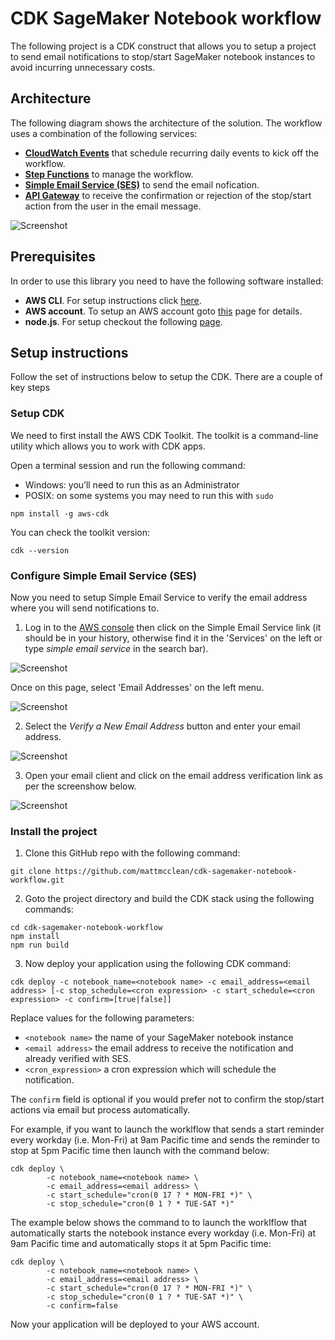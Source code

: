 # CDK SageMaker Notebook workflow

The following project is a CDK construct that allows you to setup a project to send email notifications to stop/start SageMaker notebook instances to avoid incurring unnecessary costs.

## Architecture

The following diagram shows the architecture of the solution. The workflow uses a combination of the following services:

* **[CloudWatch Events](https://docs.aws.amazon.com/AmazonCloudWatch/latest/events/WhatIsCloudWatchEvents.html)** that schedule recurring daily events to kick off the workflow.
* **[Step Functions](https://aws.amazon.com/step-functions/)** to manage the workflow.
* **[Simple Email Service (SES)](https://aws.amazon.com/ses/)** to send the email nofication.
* **[API Gateway](https://aws.amazon.com/api-gateway/)** to receive the confirmation or rejection of the stop/start action from the user in the email message.

![Screenshot](img/architecture.png)

## Prerequisites

In order to use this library you need to have the following software installed:

* **AWS CLI**. For setup instructions click [here](https://docs.aws.amazon.com/cli/latest/userguide/installing.html).
* **AWS account**. To setup an AWS account goto [this](https://aws.amazon.com/premiumsupport/knowledge-center/create-and-activate-aws-account/) page for details.
* **node.js**. For setup checkout the following [page](https://nodejs.org/).

## Setup instructions

Follow the set of instructions below to setup the CDK. There are a couple of key steps

### Setup CDK

We need to first install the AWS CDK Toolkit. The toolkit is a command-line utility which allows you to work with CDK apps.

Open a terminal session and run the following command:

* Windows: you’ll need to run this as an Administrator
* POSIX: on some systems you may need to run this with `sudo`

```
npm install -g aws-cdk
```

You can check the toolkit version:

```
cdk --version
```

### Configure Simple Email Service (SES)

Now you need to setup Simple Email Service to verify the email address where you will send notifications to. 

1. Log in to the [AWS console](https://aws.amazon.com/console/) then click on the Simple Email Service link (it should be in your history, otherwise find it in the 'Services' on the left or type *simple email service* in the search bar). 

![Screenshot](img/ses_aws_service.png)

Once on this page, select 'Email Addresses' on the left menu.

![Screenshot](img/ses_menu_item.png)

2. Select the *Verify a New Email Address* button and enter your email address. 

![Screenshot](img/verification_email.png)

3.  Open your email client and click on the email address verification link as per the screenshow below.

![Screenshot](img/email_confirmation.png)

### Install the project

1. Clone this GitHub repo with the following command:

```
git clone https://github.com/mattmcclean/cdk-sagemaker-notebook-workflow.git
```

2. Goto the project directory and build the CDK stack using the following commands:

```
cd cdk-sagemaker-notebook-workflow
npm install
npm run build
```

3. Now deploy your application using the following CDK command:

```
cdk deploy -c notebook_name=<notebook name> -c email_address=<email address> [-c stop_schedule=<cron expression> -c start_schedule=<cron expression> -c confirm=[true|false]]
```

Replace values for the following parameters:
* `<notebook name>` the name of your SageMaker notebook instance
* `<email address>` the email address to receive the notification and already verified with SES.
* `<cron_expression>` a cron expression which will schedule the notification.

The `confirm` field is optional if you would prefer not to confirm the stop/start actions via email but process automatically.

For example, if you want to launch the worklflow that sends a start reminder every workday (i.e. Mon-Fri) at 9am Pacific time and sends the reminder to stop at 5pm Pacific time then launch with the command below:

```
cdk deploy \
        -c notebook_name=<notebook name> \
        -c email_address=<email address> \
        -c start_schedule="cron(0 17 ? * MON-FRI *)" \
        -c stop_schedule="cron(0 1 ? * TUE-SAT *)"
```

The example below shows the command to to launch the worklflow that automatically starts the notebook instance every workday (i.e. Mon-Fri) at 9am Pacific time and automatically stops it at 5pm Pacific time:

```
cdk deploy \
        -c notebook_name=<notebook name> \
        -c email_address=<email address> \
        -c start_schedule="cron(0 17 ? * MON-FRI *)" \
        -c stop_schedule="cron(0 1 ? * TUE-SAT *)" \
        -c confirm=false
```

Now your application will be deployed to your AWS account.
